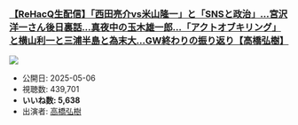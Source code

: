 ### [【ReHacQ生配信】「西田亮介vs米山隆一」と「SNSと政治」…宮沢洋一さん後日裏話…真夜中の玉木雄一郎…「アクトオブキリング」と横山利一と三浦半島と為末大…GW終わりの振り返り【高橋弘樹】](https://www.youtube.com/watch?v=OGsmARNsNYU)
[![](https://img.youtube.com/vi/OGsmARNsNYU/sddefault.jpg)](https://www.youtube.com/watch?v=OGsmARNsNYU)
-   公開日: 2025-05-06
-   視聴数: 439,701
-   **いいね数: 5,638**
-   出演者: [高橋弘樹](/rehacq_fan/people/高橋弘樹 "wikilink")
